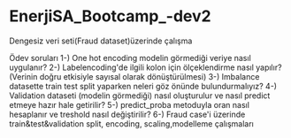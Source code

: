 # EnerjiSA_Bootcamp_-dev2
Dengesiz veri seti(Fraud dataset)üzerinde çalışma

Ödev soruları
1-) One hot encoding modelin görmediği veriye nasıl uygulanır?
2-) Labelencoding'de ilgili kolon için ölçeklendirme nasıl yapılır? (Verinin doğru etkisiyle sayısal olarak dönüştürülmesi)
3-) Imbalance datasette train test split yaparken neleri göz önünde bulundurmalıyız?
4-) Validation dataseti (modelin görmediği) nasıl oluşturulur ve nasıl predict etmeye hazır hale getirilir?
5-) predict_proba metoduyla oran nasıl hesaplanır ve treshold nasıl değiştirilir?
6-) Fraud case'i üzerinde train&test&validation split, encoding, scaling,modelleme çalışmaları 
